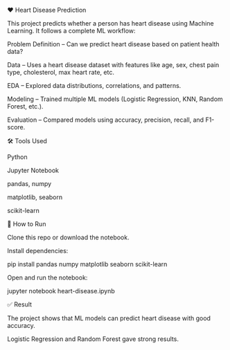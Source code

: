 ❤️ Heart Disease Prediction

This project predicts whether a person has heart disease using Machine Learning. It follows a complete ML workflow:

Problem Definition – Can we predict heart disease based on patient health data?

Data – Uses a heart disease dataset with features like age, sex, chest pain type, cholesterol, max heart rate, etc.

EDA – Explored data distributions, correlations, and patterns.

Modeling – Trained multiple ML models (Logistic Regression, KNN, Random Forest, etc.).

Evaluation – Compared models using accuracy, precision, recall, and F1-score.

🛠️ Tools Used

Python

Jupyter Notebook

pandas, numpy

matplotlib, seaborn

scikit-learn

🚀 How to Run

Clone this repo or download the notebook.

Install dependencies:

pip install pandas numpy matplotlib seaborn scikit-learn


Open and run the notebook:

jupyter notebook heart-disease.ipynb

✅ Result

The project shows that ML models can predict heart disease with good accuracy.

Logistic Regression and Random Forest gave strong results.
